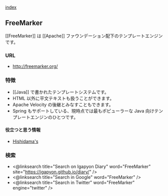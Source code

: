 [index](https://igapyon.github.io/diary/keyword/index.html) 

## FreeMarker

[[FreeMarker]] は [[Apache]] ファウンデーション配下のテンプレートエンジンです。

### URL

* http://freemarker.org/

### 特徴

* [[Java]] で書かれたテンプレートシステムです。
* HTML 以外に平文テキストも扱うことができます。
* Apache Velocity の後継とみなすこともできます。
* Spring もサポートしている、現時点では最もポピューラーな Java 向けテンプレートエンジンのひとつです。

#### 役立つと思う情報

* [Hishidama's](http://www.ne.jp/asahi/hishidama/home/tech/java/freemarker/index.html)

### 検索

* <@linksearch title="Search on Igapyon Diary" word="FreeMarker" site="https://igapyon.github.io/diary/" />
* <@linksearch title="Search in Google" word="FreeMarker" />
* <@linksearch title="Search in Twitter" word="FreeMarker" engine="twitter" />
